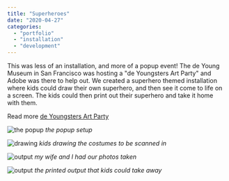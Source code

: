 ```yaml
---
title: "Superheroes"
date: "2020-04-27"
categories:
  - "portfolio"
  - "installation"
  - "development"
---
```


This was less of an installation, and more of a popup event! The de Young Museum in San Francisco was hosting a "de Youngsters Art Party" and Adobe was there to help out. We created a superhero themed installation where kids could draw their own superhero, and then see it come to life on a screen. The kids could then print out their superhero and take it home with them.

Read more [de Youngsters Art Party](https://business.adobe.com/blog/the-latest/adobe-superheroes-make-magic-at-the-de-youngsters-art-party)

![the popup](https://d2ypg8o05lff0b.cloudfront.net/wp-content/uploads/portfolio/media_10fee2f7fc4d75641d11deea042d1ed94cc65cc2d.webp)
*the popup setup*


![drawing](https://d2ypg8o05lff0b.cloudfront.net/wp-content/uploads/portfolio/media_17b31d94526920c8e3611404aa820ac4cb47ba954.webp)
*kids drawing the costumes to be scanned in*

![output](https://d2ypg8o05lff0b.cloudfront.net/wp-content/uploads/portfolio/83603322_10157035340999607_1368571825423908864_n.jpg)
*my wife and I had our photos taken*


![output](https://d2ypg8o05lff0b.cloudfront.net/wp-content/uploads/portfolio/media_1a8663338795cc6c139378e0c00b9deb0b2ef01bb.webp)
*the printed output that kids could take away*

